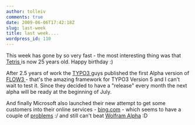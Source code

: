 ```yaml
---
author: tolleiv
comments: true
date: 2009-06-06T17:42:18Z
slug: last-week
title: last week....
wordpress_id: 110
---
```


This week has gone by so very fast - the most interesting thing was that [Tetris ](http://en.wikipedia.org/wiki/Tetris)is now 25 years old. Happy birthday :)

After 2.5 years of work the [TYPO3 ](http://typo3.org/)guys published the first Alpha version of [FLOW3 ](http://flow3.typo3.org/news/0/1/)- that's the amazing framework for TYPO3 Version 5 and I can't wait to test it. Since they decided to have a "release" every month the next alpha will be ready at the beginning of July.

And finally Microsoft also launched their new attempt to get some customers into their online services - [bing.com](http://news.cnet.com/8301-19518_3-10255043-238.html) - which seems to have a couple of [problems](http://news.cnet.com/8301-19518_3-10255043-238.html) :/ and still can't beat [Wolfram Alpha](www.wolframalpha.com) :D
